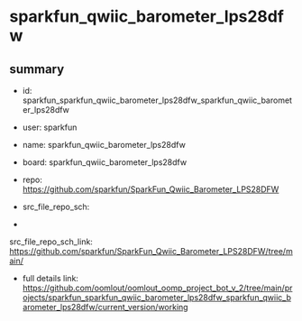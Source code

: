# sparkfun_qwiic_barometer_lps28dfw
 
## summary 
* id: sparkfun_sparkfun_qwiic_barometer_lps28dfw_sparkfun_qwiic_barometer_lps28dfw
* user: sparkfun
* name: sparkfun_qwiic_barometer_lps28dfw
* board: sparkfun_qwiic_barometer_lps28dfw
* repo: https://github.com/sparkfun/SparkFun_Qwiic_Barometer_LPS28DFW



* src_file_repo_sch: 
*
 src_file_repo_sch_link: https://github.com/sparkfun/SparkFun_Qwiic_Barometer_LPS28DFW/tree/main/
* full details link: https://github.com/oomlout/oomlout_oomp_project_bot_v_2/tree/main/projects/sparkfun_sparkfun_qwiic_barometer_lps28dfw_sparkfun_qwiic_barometer_lps28dfw/current_version/working  






